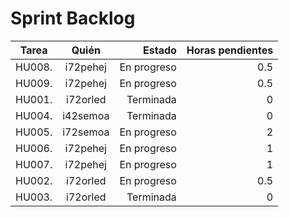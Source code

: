 # Sprint Backlog

| Tarea      | Quién         | Estado         | Horas pendientes |
| ---------- |:-------------:| --------------:|--------------:|
| HU008.     | i72pehej      | En progreso    | 0.5 |
| HU009.     | i72pehej      | En progreso    | 0.5 |
| HU001.     | i72orled      | Terminada      | 0 |
| HU004.     | i42semoa      | Terminada      | 0 |
| HU005.     | i72semoa      | En progreso    | 2 |
| HU006.     | i72pehej      | En progreso    | 1 |
| HU007.     | i72pehej      | En progreso    | 1 |
| HU002.     | i72orled      | En progreso    | 0.5 |
| HU003.     | i72orled      | Terminada      | 0 |

